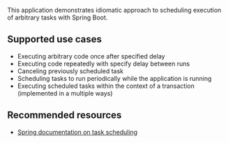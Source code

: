 This application demonstrates idiomatic approach to scheduling execution of
arbitrary tasks with Spring Boot.

## Supported use cases

- Executing arbitrary code once after specified delay
- Executing code repeatedly with specify delay between runs
- Canceling previously scheduled task
- Scheduling tasks to run periodically while the application is running
- Executing scheduled tasks within the context of a transaction (implemented in
  a multiple ways)

## Recommended resources

- [Spring documentation on task scheduling](https://docs.spring.io/spring-framework/docs/5.3.13/reference/html/integration.html#scheduling) 